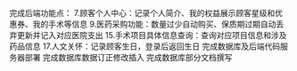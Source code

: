 完成后端功能点：
7.顾客个人中心：记录个人简介、我的权益展示顾客星级和优惠券、我的手术等信息
9.医药采购功能：数量过少自动购买、保质期过期自动丢弃更新并记入对应医院支出
15.手术项目具体信息查询：查询对应项目信息和涉及药品信息
17.人文关怀：记录顾客生日，登录后返回生日
完成数据库及后端代码服务器部署
完成数据库数据订正修改插入
完成数据库部分文档撰写